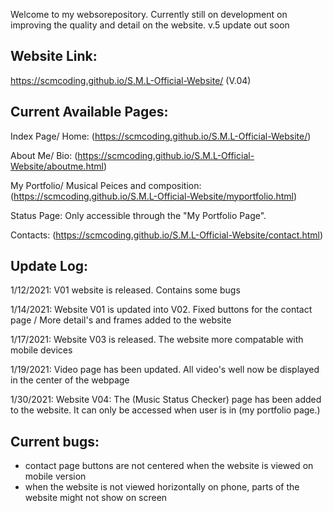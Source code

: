 Welcome to my websorepository. Currently still on development on improving the quality and detail on the website. v.5 update out soon

Website Link:
------------------------------------------------------------------------------------------------------------------------------------------------------------------------------
https://scmcoding.github.io/S.M.L-Official-Website/ (V.04)




Current Available Pages:
------------------------------------------------------------------------------------------------------------------------------------------------------------------------------
Index Page/ Home: (https://scmcoding.github.io/S.M.L-Official-Website/)

About Me/ Bio: (https://scmcoding.github.io/S.M.L-Official-Website/aboutme.html)

My Portfolio/ Musical Peices and composition: (https://scmcoding.github.io/S.M.L-Official-Website/myportfolio.html)

Status Page: Only accessible through the "My Portfolio Page".

Contacts: (https://scmcoding.github.io/S.M.L-Official-Website/contact.html)





Update Log:
------------------------------------------------------------------------------------------------------------------------------------------------------------------------------

1/12/2021: V01 website is released. Contains some bugs

1/14/2021: Website V01 is updated into V02. Fixed buttons for the contact page / More detail's and frames added to the website

1/17/2021: Website V03 is released. The website more compatable with mobile devices

1/19/2021: Video page has been updated. All video's well now be displayed in the center of the webpage

1/30/2021: Website V04: The (Music Status Checker) page has been added to the website. It can only be accessed when user is in (my portfolio page.) 




Current bugs:
------------------------------------------------------------------------------------------------------------------------------------------------------------------------------

* contact page buttons are not centered when the website is viewed on mobile version
* when the website is not viewed horizontally on phone, parts of the website might not show on screen



